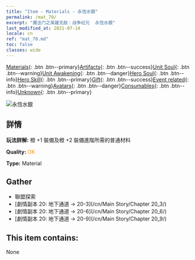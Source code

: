 ```yaml
---
title: "Item - Materials - 永恆水銀"
permalink: /mat_70/
excerpt: "魔法门之英雄无敌：战争纪元  永恆水銀"
last_modified_at: 2021-07-14
locale: cn
ref: "mat_70.md"
toc: false
classes: wide
---
```

 [Materials](/ItemsCN/){: .btn .btn--primary}[Artifacts](/ItemsCN/Artifacts/){: .btn .btn--success}[Unit Soul](/ItemsCN/UnitSoul/){: .btn .btn--warning}[Unit Awakening](/ItemsCN/UnitAwakening/){: .btn .btn--danger}[Hero Soul](/ItemsCN/HeroSoul/){: .btn .btn--info}[Hero Skill](/ItemsCN/HeroSkill/){: .btn .btn--primary}[Gift](/ItemsCN/Gift/){: .btn .btn--success}[Event related](/ItemsCN/Events/){: .btn .btn--warning}[Avatars](/ItemsCN/Avatars/){: .btn .btn--danger}[Consumables](/ItemsCN/Consumables/){: .btn .btn--info}[Unknown](/ItemsCN/Unknown/){: .btn .btn--primary}

 ![永恆水銀](/images/t/i_cailiao_shuiyin3.png)

## 詳情
 **玩法詳解:** 橙 +1 裝備及橙 +2 裝備進階所需的普通材料

 **Quality:** <span style="color: #FF8C00">OK</span>

 **Type:** Material

## Gather

*    聯盟探索 
*    [劇情副本 20: 地下通道 -> 20-3](/cn/Main Story/Chapter 20_3/) 
*    [劇情副本 20: 地下通道 -> 20-6](/cn/Main Story/Chapter 20_6/) 
*    [劇情副本 20: 地下通道 -> 20-9](/cn/Main Story/Chapter 20_9/) 

## This item contains:

  None

